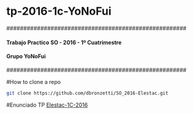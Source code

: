 # tp-2016-1c-YoNoFui
#####################################################
#### Trabajo Practico SO - 2016 - 1º Cuatrimestre
#### Grupo YoNoFui
#####################################################

#How to clone a repo
```Bash
git clone https://github.com/dbronzetti/SO_2016-Elestac.git
```

#Enunciado TP 
[Elestac-1C-2016](https://www.gitbook.com/book/sisoputnfrba/elestac-tp-1c2016/details)
